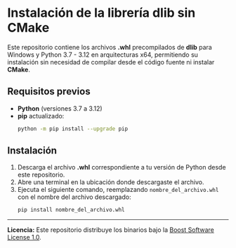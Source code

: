 # Instalación de la librería dlib sin CMake

Este repositorio contiene los archivos **.whl** precompilados de **dlib** para Windows y Python 3.7 - 3.12 en arquitecturas x64, permitiendo su instalación sin necesidad de compilar desde el código fuente ni instalar **CMake**.

## Requisitos previos
- **Python** (versiones 3.7 a 3.12)
- **pip** actualizado:  
  ```sh
  python -m pip install --upgrade pip
  ```

## Instalación
1. Descarga el archivo **.whl** correspondiente a tu versión de Python desde este repositorio.
2. Abre una terminal en la ubicación donde descargaste el archivo.
3. Ejecuta el siguiente comando, reemplazando `nombre_del_archivo.whl` con el nombre del archivo descargado:
   ```sh
   pip install nombre_del_archivo.whl
   ```

---
**Licencia:** Este repositorio distribuye los binarios bajo la [Boost Software License 1.0](LICENSE).


